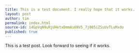 ```yaml
---
title: This is a test document. I really hope that it works.
layout: post
author: tim
permalink: index.html
source-id: 14GpVqN9uRjUHetxDmmAs6NV5_7j005iZSuUvTLuMxdo
published: true
---
```

This is a test post. Look forward to seeing if it works.


